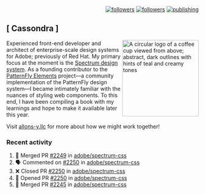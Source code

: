 <p align="right"><a rel="me" href="https://front-end.social/@castastrophe">
    <img alt="followers" title="Follow me on Mastodon" src="https://img.shields.io/mastodon/follow/109297102751309835?domain=https%3A%2F%2Ffront-end.social&label=Follow&logo=mastodon&logoColor=white&style=for-the-badge&labelColor=008080&color=006969"/></a>
  <a href="https://codepen.io/castastrophe/">
    <img alt="followers" title="Follow me on CodePen" src="https://img.shields.io/badge/16-1?color=640464&labelColor=7c007c&style=for-the-badge&logo=codepen&label=Follow"/></a>
<a href="https://castastrophe.medium.com/">
    <img alt="publishing" title="View articles on Medium" src="https://img.shields.io/badge/107-1?color=666&labelColor=444&label=subscribe&logo=medium&logoColor=white&style=for-the-badge"/></a>
</p>

## [&nbsp;Cassondra&nbsp;]

<img align="right" src="https://github-production-user-asset-6210df.s3.amazonaws.com/1840295/253016758-ba468774-1cd3-42c2-8f43-947b5eeb5edf.png" height="200" alt="A circular logo of a coffee cup viewed from above; abstract, dark outlines with hints of teal and creamy tones">

Experienced front-end developer and architect of enterprise-scale design systems for Adobe; previously of Red Hat. My primary focus at the moment is the [Spectrum design system](https://github.com/adobe/spectrum-css). As a founding contributor to the [PatternFly&nbsp;Elements](https://github.com/patternfly/patternfly-elements) project&mdash;a community implementation of the PatternFly design system&mdash;I became intimately familiar with the nuances of styling web components. To this end, I have been compiling a book with my learnings and hope to make it available later this year.

Visit [allons-y.llc](http://allons-y.llc/) for more about how we might work together!

### Recent activity

<!--START_SECTION:activity-->
1. 🎉 Merged PR [#2249](https://github.com/adobe/spectrum-css/pull/2249) in [adobe/spectrum-css](https://github.com/adobe/spectrum-css)
2. 🗣 Commented on [#2250](https://github.com/adobe/spectrum-css/pull/2250#issuecomment-1789207890) in [adobe/spectrum-css](https://github.com/adobe/spectrum-css)
3. ❌ Closed PR [#2250](https://github.com/adobe/spectrum-css/pull/2250) in [adobe/spectrum-css](https://github.com/adobe/spectrum-css)
4. 💪 Opened PR [#2250](https://github.com/adobe/spectrum-css/pull/2250) in [adobe/spectrum-css](https://github.com/adobe/spectrum-css)
5. 🎉 Merged PR [#2245](https://github.com/adobe/spectrum-css/pull/2245) in [adobe/spectrum-css](https://github.com/adobe/spectrum-css)
<!--END_SECTION:activity-->
